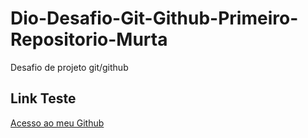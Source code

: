 # Dio-Desafio-Git-Github-Primeiro-Repositorio-Murta
Desafio de projeto git/github

## Link Teste
[Acesso ao meu Github](https://github.com/celsomurta )
